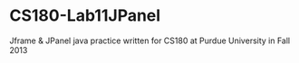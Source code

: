 # CS180-Lab11JPanel
Jframe &amp; JPanel java practice written for CS180 at Purdue University in Fall 2013
